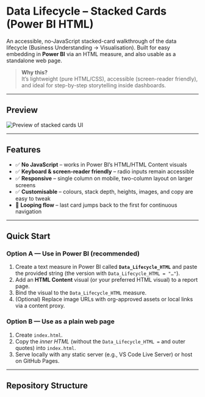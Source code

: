 # Data Lifecycle – Stacked Cards (Power BI HTML)

An accessible, no-JavaScript stacked-card walkthrough of the data lifecycle (Business Understanding → Visualisation). Built for easy embedding in **Power BI** via an HTML measure, and also usable as a standalone web page.

> **Why this?**  
> It’s lightweight (pure HTML/CSS), accessible (screen-reader friendly), and ideal for step-by-step storytelling inside dashboards.

---

## Preview

<!-- Add your own screenshot or GIF here -->
![Preview of stacked cards UI](assets/preview.png)

---

## Features

- ✅ **No JavaScript** – works in Power BI’s HTML/HTML Content visuals  
- ✅ **Keyboard & screen-reader friendly** – radio inputs remain accessible  
- ✅ **Responsive** – single column on mobile, two-column layout on larger screens  
- ✅ **Customisable** – colours, stack depth, heights, images, and copy are easy to tweak  
- 🔁 **Looping flow** – last card jumps back to the first for continuous navigation

---

## Quick Start

### Option A — Use in Power BI (recommended)
1. Create a text measure in Power BI called **`Data_Lifecycle_HTML`** and paste the provided string (the version with `Data_Lifecycle_HTML = "…"`).
2. Add an **HTML Content** visual (or your preferred HTML visual) to a report page.
3. Bind the visual to the `Data_Lifecycle_HTML` measure.
4. (Optional) Replace image URLs with org-approved assets or local links via a content proxy.

### Option B — Use as a plain web page
1. Create `index.html`.
2. Copy the *inner HTML* (without the `Data_Lifecycle_HTML =` and outer quotes) into `index.html`.
3. Serve locally with any static server (e.g., VS Code Live Server) or host on GitHub Pages.

---

## Repository Structure

